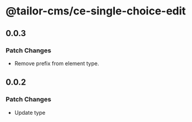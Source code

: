 # @tailor-cms/ce-single-choice-edit

## 0.0.3

### Patch Changes

- Remove prefix from element type.

## 0.0.2

### Patch Changes

- Update type
